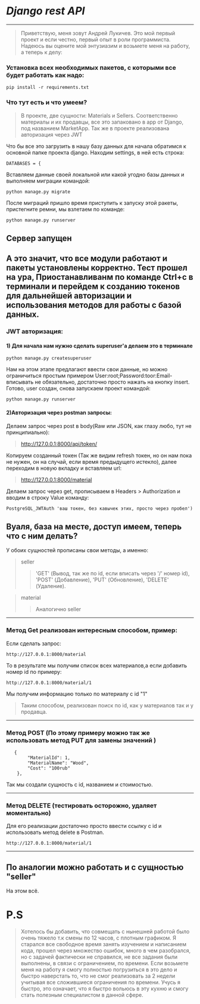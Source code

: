 # *Django rest API*

---
>Приветствую, меня зовут Андрей Лукичев. 
Это мой первый проект и если честно,
первый опыт в роли программиста.
Надеюсь вы оцените мой энтузиазим 
и возьмете меня на работу, а теперь к делу:

### Установка всех необходимых пакетов, с которыми все будет работать как надо:

```
pip install -r requirements.txt
```
### Что тут есть и что умеем?
>В проекте, две сущности: Materials и Sellers.
Соответственно материалы и их продавцы, все это 
запаковано в app от Django, под названием MarketApp. 
Так же в проекте реализована авторизация через JWT


Что бы все это загрузить в нашу базу данных для начала
обратимся к основной папке проекта django. Находим settings,
в ней есть строка:
```
DATABASES = { 
```
Вставляем данные своей локальной или какой угодно
базы данных и выполняем миграции командой:

```
python manage.py migrate
```
После миграций пришло время приступить к запуску этой ракеты, 
пристегните ремни, мы взлетаем по команде:
```
python manage.py runserver
```
## Сервер запущен
А это значит, что все модули работают и пакеты установлены корректно. Тест прошел на ура,
Приостанавливанм по команде Ctrl+c в терминали и перейдем к созданию токенов для дальнейшей авторизации и 
использования методов для работы с базой данных.
---
### JWT авторизация:
#### 1) Для начала нам нужно сделать superuser'a делаем это в терминале 
```
python manage.py createsuperuser
```
Нам на этом этапе предлагают ввести свои данные, но можно ограничиться 
простым примером User:root;Password:toor:Email-вписывать не обязательно,
достаточно просто нажать на кнопку insert. Готово, user создан, снова запускаем проект командой:
```
python manage.py runserver
```

#### 2)Авторизация через postman запросы:
Делаем запрос через post в body(Raw или JSON, как глазу любо, тут не принципиально):
> http://127.0.0.1:8000/api/token/

Копируем созданный токен (Так же видим refresh токен, но он нам пока не нужен,
он на случай, если время предыдущего истекло), далее переходим в новую вкладку и вставляем url:
>http://127.0.0.1:8000/material

Делаем запрос через get, прописываем в Headers > Authorization и вводим в строку 
Value команду:
```
PostgreSQL_JWTAuth 'ваш токен, без кавычек этих, просто через пробел')
```
## Вуаля, база на месте, доступ имеем, теперь что с ним делать?

У обоих сущностей прописаны свои методы, а именно:
>seller
>>'GET' (Вывод, так же по id, если вписать через '/' номер id), 'POST' (Добавление), 'PUT' (Обновление), 'DELETE' (Удаление).

> material
> >Аналогично seller

---

### Метод Get реализован интересным способом, пример:

Если сделать запрос: 
```
http://127.0.0.1:8000/material
```
То в результате мы получим список всех материалов,а если добавить
номер id по примеру:

```
http://127.0.0.1:8000/material/1
```
Мы получим информацию только по материалу с id "1"
>Таким способом, реализован поиск по id, как у материалов
так и у продавца.

---

### Метод POST (По этому примеру можно так же использовать метод PUT для замены значений )
```commandline
   {
        "MaterialId": 1,
        "MaterialName": "Wood",
        "Cost": "100rub"
    },
```
Так мы создали сущность с id, названием и стоимостью.

---

### Метод DELETE (тестировать осторожно, удаляет моментально)
Для его реализации достаточно просто ввести ссылку с id и использовать метод delete в Postman.
```
http://127.0.0.1:8000/material/1
```
---
По аналогии можно работать и с сущностью "seller"
---
На этом всё.


# P.S
>Хотелось бы добавить, что совмещать с нынешней работой 
> было очень тяжело т.к смены по 12 часов, с плотным графиком.
> Я старался все свободное время занять изучением и написанием кода,
> прошел через множество ошибок, много в чем разобрался, но с задачей
> фактически не справился, не все задания были выполнены, в связи с 
> ограничением, по времени. Если возьмете меня на работу я смогу полностью
> погрузиться в это дело и быстро наверстать то, что не смог реализовать за 2 недели
> учитывая все сложившиеся ограничения по времени. Учусь я быстро, это означает,
> что я быстро вольюсь в эту кухню и смогу стать полезным специалистом в данной сфере. 
